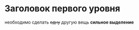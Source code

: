 Заголовок первого уровня
========================
необходимо сделать ~~одну~~ другую вещь
**сильное выделение**
